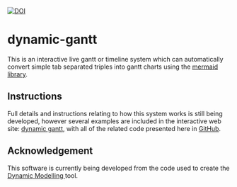 [![DOI](https://zenodo.org/badge/281618147.svg)](https://zenodo.org/badge/latestdoi/281618147)
# dynamic-gantt
This is an interactive live gantt or timeline system which can automatically convert simple tab separated triples into gantt charts using the [mermaid library](https://mermaid-js.github.io/mermaid). 

## Instructions
Full details and instructions relating to how this system works is still being developed, however several examples are included in the interactive web site: [dynamic gantt](https://research.ng-london.org.uk/gantt/), with all of the related code presented here in [GitHub](https://github.com/jpadfield/dynamic-gantt).

## Acknowledgement

This software is currently being developed from the code used to create the [Dynamic Modelling ](https://github.com/jpadfield/dynamic-modelling) tool.


